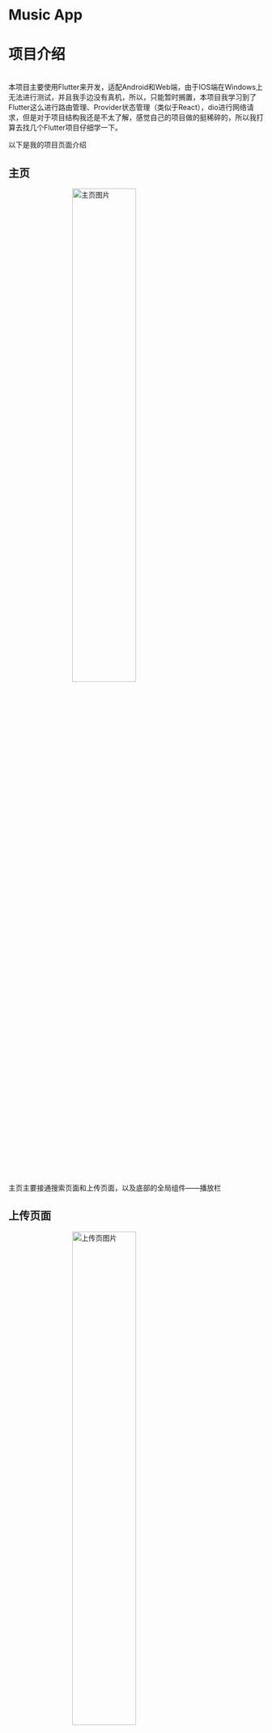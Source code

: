 # Music App

# 项目介绍

<br/>
本项目主要使用Flutter来开发，适配Android和Web端，由于IOS端在Windows上无法进行测试，并且我手边没有真机，所以，只能暂时搁置，本项目我学习到了Flutter这么进行路由管理、Provider状态管理（类似于React），dio进行网络请求，但是对于项目结构我还是不太了解，感觉自己的项目做的挺稀碎的，所以我打算去找几个Flutter项目仔细学一下。

以下是我的项目页面介绍

## 主页

<img src="/assets/templates/home.jpg" alt="主页图片" style="display:block; margin:0 auto; width:50%;">

主页主要接通搜索页面和上传页面，以及底部的全局组件——播放栏

## 上传页面

<img src="/assets/templates/upload.jpg" alt="上传页图片" style="display:block; margin:0 auto; width:50%;">

上传页面针对上传的路径做了 web 端和 Android 端的适配

## 搜素页面

<img src="/assets/templates/search.jpg" alt="搜素页图片" style="display:block; margin:0 auto; width:50%;">

搜素页面我分为了两个组件，一个是搜素框组件，一个是搜素结果组件

## 播放详情页面

<img src="/assets/templates/player_detail.jpg" alt="播放详情页图片" style="display:block; margin:0 auto; width:50%;">

播放详情页面，主要运用的就是 flex 布局

## 主题设置

<img src="/assets/templates/theme.jpg" alt="主题设置图片" style="display:block; margin:0 auto; width:50%;">

主题设置，针对 web 和 Android 做了不同的优化

## 歌单页面

<img src="/assets/templates/album.jpg" alt="主题设置图片" style="display:block; margin:0 auto; width:50%;">

歌单页面，路由进行传参

<br/>
总结：这个项目整体让我大体了解了Flutter怎么使用，有状态组件和无状态组件，以及其生命周期，还有路由管理，以及网络请求方式等，但是更加深入的内容，可能需要我持续的学习去巩固。
